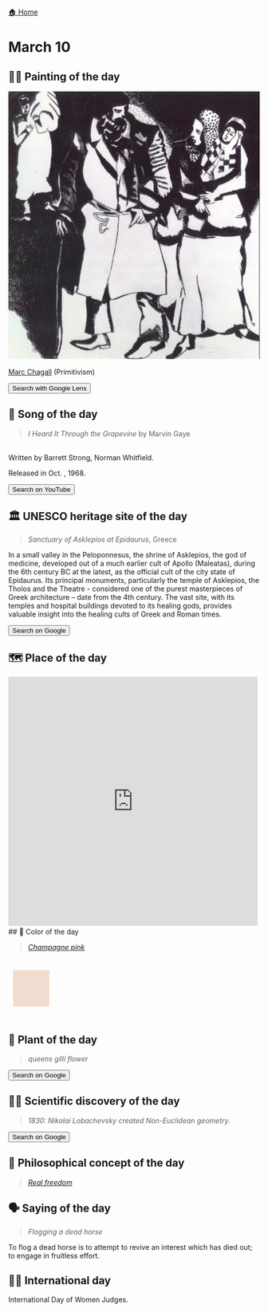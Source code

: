 
[🏠 Home](../../index.md)

# March 10

## 🧑‍🎨 Painting of the day

<img width="600" src="../img/Marc_Chagall_4.jpg">

[Marc Chagall](http://en.wikipedia.org/wiki/Marc_Chagall) (Primitivism)

<button class="btn btn-success"
onclick=" window.open('https://lens.google.com/uploadbyurl?url=https://iretes.github.io/one-a-day/data/img/Marc_Chagall_4.jpg','_blank')">
Search with Google Lens
</button>

## 🎼 Song of the day

> *I Heard It Through the Grapevine*
by Marvin Gaye

<br />Written by Barrett Strong, Norman Whitfield.

Released in Oct. , 1968.

<button class="btn btn-success"
onclick=" window.open('http://www.youtube.com/search?q=I Heard It Through the Grapevine by Marvin Gaye','_blank')">
Search on YouTube
</button>

## 🏛️ UNESCO heritage site of the day

> *Sanctuary of Asklepios at Epidaurus*, Greece

<p>In a small valley in the Peloponnesus, the shrine of Asklepios, the god of medicine, developed out of a much earlier cult of Apollo (Maleatas), during the 6th century BC at the latest, as the official cult of the city state of Epidaurus. Its principal monuments, particularly the temple of Asklepios, the Tholos and the Theatre - considered one of the purest masterpieces of Greek architecture &ndash; date from the 4th century. The vast site, with its temples and hospital buildings devoted to its healing gods, provides valuable insight into the healing cults of Greek and Roman times.</p>

<button class="btn btn-success"
onclick=" window.open('http://www.google.com/search?q=Sanctuary of Asklepios at Epidaurus','_blank')">
Search on Google
</button>

## 🗺️ Place of the day

<iframe
src="https://www.mapcrunch.com"
name="mapcrunch"
width="500"
height="500"
allowTransparency="true"
scrolling="no"
frameborder="0"
>
</iframe>
## 🎨 Color of the day

> *[Champagne pink](https://en.wikipedia.org/wiki/Shades_of_pink#Other_notable_pink_colors)*

<div style="color:#F1DDCF; font-size: 100px;">&#9632;</div>

## 🌿 Plant of the day

> *queens gilli flower*

<button class="btn btn-success"
onclick=" window.open('http://www.google.com/search?q=queens gilli flower','_blank')">
Search on Google
</button>

## 🧑‍🔬 Scientific discovery of the day

> *1830: Nikolai Lobachevsky created Non-Euclidean geometry.*

<button class="btn btn-success"
onclick=" window.open('http://www.google.com/search?q=1830: Nikolai Lobachevsky created Non-Euclidean geometry.','_blank')">
Search on Google
</button>

## 💭 Philosophical concept of the day

> *[Real freedom](https://en.wikipedia.org/wiki/Real_freedom)*

## 🗣️ Saying of the day

> *Flogging a dead horse*

To flog a dead horse is to attempt to revive an interest which has died out;  to engage in fruitless effort.

## 🏳️‍🌈 International day

International Day of Women Judges.